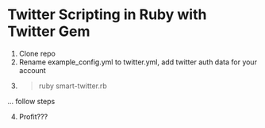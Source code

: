 Twitter Scripting in Ruby with Twitter Gem
=============

1. Clone repo
2. Rename example_config.yml to twitter.yml, add twitter auth data for your account
3. > ruby smart-twitter.rb

... follow steps

4. Profit???